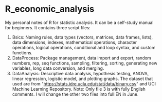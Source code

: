 # R_economic_analysis
  My personal notes of R for statistic analysis. 
  It can be a self-study manual for beginners. 
  It contains three script files: 
  1. Bsics: Naming rules, data types (vectors, matrices, data frames, lists), data dimensions, indexes, mathematical operations, character operations, logical        operations, conditional and loop syntax, and custom functions. 
  2. DataProcess: Package management, data import and export, random numbers, rep, seq functions, sampling, filtering, sorting, generating new variables, long        data conversion, and merging. 
  3. DataAnalysis: Descriptive data analysis, hypothesis testing, ANOVA, linear regression, logistic model, and plotting graphs.
     The dataset that used are from "https://stats.idre.ucla.edu/stat/data/binary.csv" and UCI Machine Learning Repository. 
  Note: Only file 3 is with fully English comments. I will change the other two files into full EN in June. 
